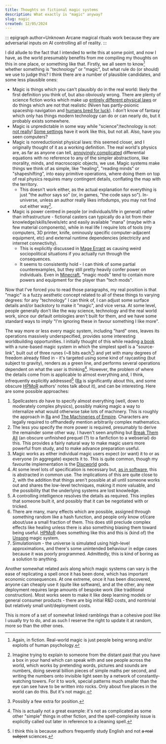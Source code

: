 ```yaml
---
title: Thoughts on fictional magic systems
description: What exactly is "magic" anyway?
slug: magic
created: 12/05/2024
---
```

::: epigraph author=Unknown
Arcane magical rituals work because they are adversarial inputs on AI controlling all of reality.
:::

I did allude to the fact that I intended to write this at some point, and now I have, as the world presumably benefits from me compiling my thoughts on this in one place, or something like that. Firstly, we all seem to know[^1] whether something is "technology" or "magic", but what rule do (or should) we use to judge this? I think there are a number of plausible candidates, and some less plausible ones:

* Magic is things which you can't plausibly do in the real world: likely the first definition you think of, but also obviously wrong. There are plenty of science fiction works which make up [entirely different physical laws](https://www.gregegan.net/ORTHOGONAL/ORTHOGONAL.html) or do things which are not that realistic (Niven has partly-psionic spaceship navigation and [humans bred for luck](https://larryniven.fandom.com/wiki/Teela_Brown)). I don't know of fantasy which only has things modern technology can do or can nearly do, but it probably exists somewhere.
* Magic is unpredictable in some way while "science"/technology is not: [not really](https://existentialcomics.com/comic/537)! [Some settings](https://www.reddit.com/r/Fantasy/comments/25u9ej/good_examples_of_soft_magic/) have it work like this, but not all. Also, have you seen computers?
* Magic is nonreductionist physical laws: this seemed closer, and I originally thought of it as a working definition. The real world's physics are, as far as anyone can tell, [annoyingly complicated](https://en.wikipedia.org/wiki/Mathematical_formulation_of_the_Standard_Model) differential equations with no reference to any of the simpler abstractions, like morality, minds, and macroscopic objects, we use. Magic systems make things we think of as simple, like "healing", "reading minds" or "shapeshifting", into easy primitive operations, where doing them on top of real physics requires many contingent details, conflating the map with the territory.
    * This doesn't work either, as the actual explanation for everything is just "the author says so" (or, in games, "the code says so"). In-universe, unless an author really likes infodumps, you may not find out either way[^2].
* Magic is power centred in people (or individuals/life in general) rather than infrastructure - fictional casters can typically do a lot from their knowledge/skills/levels/etc and easily available "mana" (maybe with a few material components), while in real life I require lots of tools (my computers, 3D printer, knife, ominously specific computer-adjacent equipment, etc) and external runtime dependencies (electricity and internet connectivity).
    * This is explicitly discussed in [Mage Errant](https://www.goodreads.com/series/252085-mage-errant) as causing weird sociopolitical situations if you actually run through the consequences.
    * It seems to consistently hold - I can think of some partial counterexamples, but they still pretty heavily confer power on individuals. Even in [Minecraft](/assets/images/botania-tech-mod.png), "magic mods" tend to contain more powers and equipment for the player than "tech mods".

Now that I've forced you to read those paragraphs, my real position is that "magic" is a fuzzy aesthetic concept related to all of these things to varying degrees: for any "technology" I can think of, I can adjust some surface details and/or backstory to make it "magic", and vice versa. At some level, people generally don't like the way science, technology and the real world work, since our default ontologies aren't built for them, and we have some standard ways to imply "I'm ignoring these in favour something I like more".

The way more or less every magic system, including "hard" ones, leaves its operations massively underspecified, provides some interesting worldbuilding opportunities. I initially thought of this while reading [a book](https://www.goodreads.com/en/book/show/51279226) with a rune-based magic system in which the simplest spell is a "source-link", built out of three runes (~8 bits each[^3]) and yet with many degrees of freedom already filled in - it's targeted using some kind of raycasting (but subject to gravity), renders as a green line, and performs several operations dependent on what the user is thinking[^4]. However, the problem of where the details come from is applicable to almost everything and, I think, infrequently explicitly addressed[^5] ([Ra](https://qntm.org/ra) is significantly about this, and some obscure [HPMoR](https://hpmor.com/) authors' notes talk about it), and can be interesting. Here are some possible approaches:

1. Spellcasters *do* have to specify almost everything (well, down to moderately complex physics), possibly making magic a way to internalize what would otherwise take lots of machinery. This is roughly the approach in [Ra](https://qntm.org/ra) and [The Machineries of Empire](https://www.goodreads.com/book/show/26118426-ninefox-gambit). Characters are legally required to offhandedly mention arbitrarily complex mathematics.
2. The less you specify the more power is required, presumably to derive the remainder some other way. I haven't seen anything but [Break Them All](https://forums.sufficientvelocity.com/threads/break-them-all-original-precross.12960/) (an obscure unfinished prequel (?) to a fanfiction to a webserial) do this. This provides a fairly natural way to make magic users more powerful from study, and to make advance preparation useful.
3. Magic works as either individual magic users expect (or want) it to or as everyone (in aggregate) expects it to. This is quite common, though my favourite implementation is the [Discworld](https://www.goodreads.com/series/40650-discworld) gods.
4. At some level lots of specification is necessary but, [as in software](/assets/images/magic-system.png), this is abstracted in common use. The implications of this are quite close to 2, with the addition that things aren't possible at all until someone works out and shares the low-level techniques, making it more valuable, and the possibility that the underlying systems are lost knowledge.
5. A controlling intelligence resolves the details as required. This implies that someone built it, and possibly that it can be negotiated with or tricked.
6. There are many, many effects which are possible, assigned through something random like a hash function, and people only know of/care about/use a small fraction of them. This does still preclude complex effects like healing unless there is also something biasing them toward being useful. [HPMoR](https://www.facebook.com/509414227/posts/10157671264984228/) does something like this and this is (kind of) the [Unsong](https://unsongbook.com/) magic system.
7. Simulationism - the universe is simulated using high-level approximations, and there's some unintended behaviour in edge cases because it was poorly programmed. Admittedly, this is kind of boring as a solution to anything.

Another somewhat related axis along which magic systems can vary is the ease of replicating a spell once it has been done, which has important economic consequences. At one extreme, once it has been discovered, anyone can cheaply use it (quite like software), and at the other, any new deployment requires large amounts of bespoke work (like traditional construction). Most works seem to make it like deep learning models or general consumer products - there are big initial R&D costs, and nontrivial but relatively small unit/deployment costs.

This is more of a set of somewhat linked ramblings than a cohesive post like I usually try to do, and as such I reserve the right to update it at random, more so than the other ones.

[^1]: Again, in fiction. Real-world magic is just people being wrong and/or exploits of human psychology.

[^2]: Imagine trying to explain to someone from the distant past that you have a box in your hand which can speak with and see people across the world, which works by pretending words, pictures and sounds are numbers, doing several billion pieces of simple maths per second, and writing the numbers onto invisible light seen by a network of constantly-watching towers. For it to work, special patterns much smaller than the eye can see have to be written into rocks. Only about five places in the world can do this. But it's not magic.

[^3]: Possibly a few extra for position.

[^4]: This is actually not a great example: it's not as complicated as some other "simple" things in other fiction, and the spell-complexity issue is explicitly called out later in reference to a cleaning spell.

[^5]: I think this is because authors frequently study English and not ~~a real subject~~ sciences.